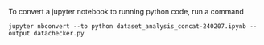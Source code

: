 To convert a jupyter notebook to running python code, run a command

```shell
jupyter nbconvert --to python dataset_analysis_concat-240207.ipynb --output datachecker.py
```